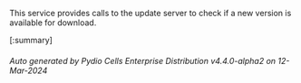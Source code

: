 






This service provides calls to the update server to check if a new version is available for download.

[:summary]

###### Auto generated by Pydio Cells Enterprise Distribution v4.4.0-alpha2 on 12-Mar-2024
